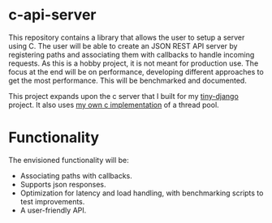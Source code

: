 # c-api-server

This repository contains a library that allows the user to setup a server using C. The user will be able to create an JSON REST API server 
by registering paths and associating them with callbacks to handle incoming requests.
As this is a hobby project, it is not meant for production use. The focus at the end will be on performance, 
developing different approaches to get the most performance. This will be benchmarked and documented.

This project expands upon the c server that I built for my [tiny-django](https://github.com/SvenHepkema/tiny-django) project. It also uses [my own c implementation](https://github.com/SvenHepkema/c-threadpool) of a thread pool.

# Functionality

The envisioned functionality will be:

- Associating paths with callbacks.
- Supports json responses.
- Optimization for latency and load handling, with benchmarking scripts to test improvements.
- A user-friendly API.
